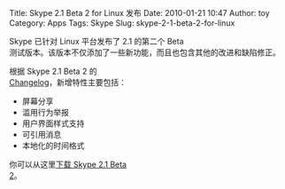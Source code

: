 Title: Skype 2.1 Beta 2 for Linux 发布
Date: 2010-01-21 10:47
Author: toy
Category: Apps
Tags: Skype
Slug: skype-2-1-beta-2-for-linux

Skype 已针对 Linux 平台发布了 2.1 的第二个 Beta  
测试版本。该版本不仅添加了一些新功能，而且也包含其他的改进和缺陷修正。

根据 Skype 2.1 Beta 2 的  
[Changelog](https://developer.skype.com/LinuxSkype)，新增特性主要包括：

+ 屏幕分享  
+ 滥用行为举报  
+ 用户界面样式支持  
+ 可引用消息  
+ 本地化的时间格式

你可以从这里[下载 Skype 2.1 Beta  
2](http://www.skype.com/intl/en/download/skype/linux/)。
